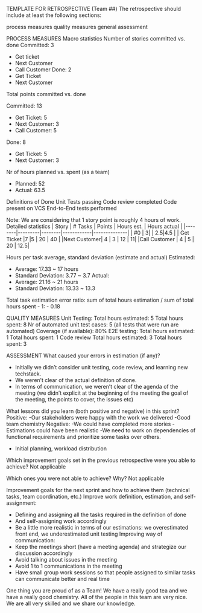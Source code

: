 TEMPLATE FOR RETROSPECTIVE (Team ##)
The retrospective should include at least the following sections:

process measures
quality measures
general assessment

PROCESS MEASURES
Macro statistics
Number of stories committed vs. done
Committed: 3
- Get ticket
- Next Customer
- Call Customer
Done: 2
- Get Ticket
- Next Customer 

Total points committed vs. done

Committed: 13
- Get Ticket: 5
- Next Customer: 3
- Call Customer: 5

Done: 8
- Get Ticket: 5
- Next Customer: 3

Nr of hours planned vs. spent (as a team)
- Planned: 52
- Actual: 63.5

Definitions of Done
Unit Tests passing
Code review completed
Code present on VCS
End-to-End tests performed

Note: We are considering that 1 story point is roughly 4 hours of work. 
Detailed statistics
| Story | # Tasks | Points | Hours est. | Hours actual | 
|--------|---------|--------|------------|--------------| 
| #0 | 3| | 2.5|4.5 | 
| Get Ticket |7 |5 | 20 | 40 |
|Next Customer| 4 | 3 | 12 | 11|
|Call Customer | 4 | 5 | 20 | 12.5|



Hours per task average, standard deviation (estimate and actual)
Estimated:
- Average: 17.33 ~ 17 hours
- Standard Deviation: 3.77 ~ 3.7
Actual:
- Average: 21.16 ~ 21 hours
- Standard Deviation: 13.33 ~ 13.3

Total task estimation error ratio: sum of total hours estimation / sum of total hours spent - 1: - 0.18

QUALITY MEASURES
Unit Testing:
Total hours estimated: 5
Total hours spent: 8
Nr of automated unit test cases: 5 (all tests that were run are automated)
Coverage (if available): 80%
E2E testing:
Total hours estimated: 1
Total hours spent: 1
Code review
Total hours estimated: 3
Total hours spent: 3


ASSESSMENT
What caused your errors in estimation (if any)?
- Initially we didn’t consider unit testing, code review, and learning new techstack. 
- We weren’t clear of the actual definition of done.
- In terms of communication, we weren’t clear of the agenda of the meeting (we didn’t explicit at the beginning of the meeting the goal of the meeting, the points to cover, the issues etc)


What lessons did you learn (both positive and negative) in this sprint?
Positive: 
-Our stakeholders were happy with the work we delivered
-Good team chemistry
Negative: 
-We could have completed more stories
-Estimations could have been realistic
-We need to work on dependencies of functional requirements and prioritize some tasks over others.
- Initial planning, workload distribution


Which improvement goals set in the previous retrospective were you able to achieve?
Not applicable

Which ones you were not able to achieve? Why?
Not applicable

Improvement goals for the next sprint and how to achieve them (technical tasks, team coordination, etc.)
Improve work definition, estimation, and self-assignment:
- Defining and assigning all the tasks required in the definition of done
- And self-assigning work accordingly 
- Be a little more realistic in terms of our estimations: we overestimated front end, we underestimated unit testing
Improving way of communication: 
- Keep the meetings short (have a meeting agenda) and strategize our discussion accordingly
- Avoid talking about issues in the meeting
- Avoid 1 to 1 communications in the meeting
- Have small group work sessions so that people assigned to similar tasks can communicate better and real time


One thing you are proud of as a Team!
We have a really good tea and we have a really good chemistry. All of the people in this team are very nice. We are all very skilled and we share our knowledge. 
